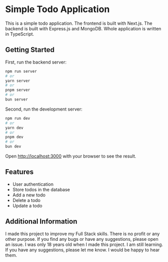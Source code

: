 # Simple Todo Application

This is a simple todo application. The frontend is built with Next.js. The backend is built with Express.js and MongoDB. Whole application is written in TypeScript.

## Getting Started

First, run the backend server:

```bash
npm run server
# or
yarn server
# or
pnpm server
# or
bun server
```

Second, run the development server:

```bash
npm run dev
# or
yarn dev
# or
pnpm dev
# or
bun dev
```

Open [http://localhost:3000](http://localhost:3000) with your browser to see the result.

## Features

- User authentication
- Store todos in the database
- Add a new todo
- Delete a todo
- Update a todo

## Additional Information

I made this project to improve my Full Stack skills. There is no profit or any other purpose. If you find any bugs or have any suggestions, please open an issue.
I was only 18 years old when I made this project. I am still learning. If you have any suggestions, please let me know. I would be happy to hear them.
